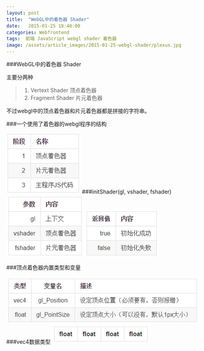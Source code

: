 ```yaml
---
layout: post
title:  "WebGL中的着色器 Shader"
date:   2015-01-25 18:40:00
categories: Webfrontend
tags:  前端 JavaScript webgl shader 着色器
image: /assets/article_images/2015-01-25-webgl-shader/plexus.jpg
---
```

###WebGL中的着色器 Shader

主要分两种
> 1. Vertext Shader 顶点着色器
> 2. Fragment Shader 片元着色器

不过webgl中的顶点着色器和片元着色器都是拼接的字符串。


###一个使用了着色器的webgl程序的结构

<img src="/assets/article_images/2015-01-25-webgl-shader/2015-01-25_234943.jpg">
###initShader(gl, vshader, fshader)

<img src="/assets/article_images/2015-01-25-webgl-shader/2015-01-25_235117.jpg">
<img src="/assets/article_images/2015-01-25-webgl-shader/2015-01-25_235138.jpg">

###顶点着色器内置类型和变量

<img src="/assets/article_images/2015-01-25-webgl-shader/2015-01-25_235151.jpg">
###vec4数据类型

<img src="/assets/article_images/2015-01-25-webgl-shader/2015-01-25_235207.jpg">

